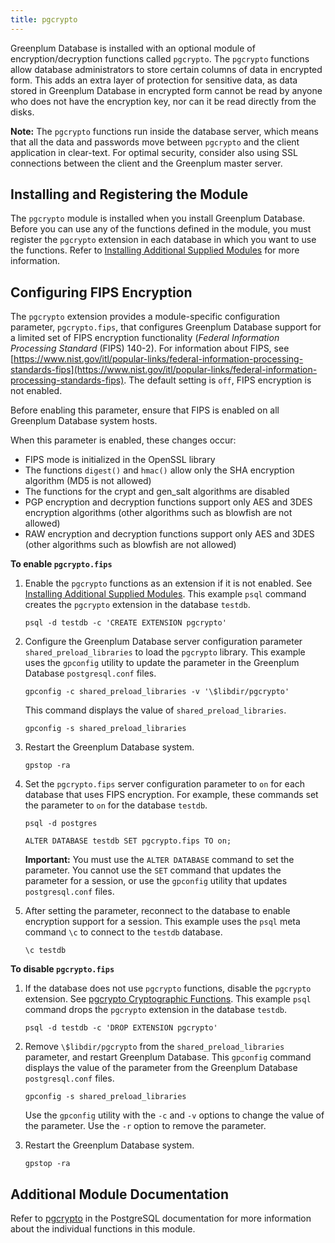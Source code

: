 ```yaml
---
title: pgcrypto 
---
```


Greenplum Database is installed with an optional module of encryption/decryption functions called `pgcrypto`. The `pgcrypto` functions allow database administrators to store certain columns of data in encrypted form. This adds an extra layer of protection for sensitive data, as data stored in Greenplum Database in encrypted form cannot be read by anyone who does not have the encryption key, nor can it be read directly from the disks.

**Note:** The `pgcrypto` functions run inside the database server, which means that all the data and passwords move between `pgcrypto` and the client application in clear-text. For optimal security, consider also using SSL connections between the client and the Greenplum master server.

## <a id="topic_reg"></a>Installing and Registering the Module 

The `pgcrypto` module is installed when you install Greenplum Database. Before you can use any of the functions defined in the module, you must register the `pgcrypto` extension in each database in which you want to use the functions. Refer to [Installing Additional Supplied Modules](../../install_guide/install_modules.html) for more information.

## Configuring FIPS Encryption 

The `pgcrypto` extension provides a module-specific configuration parameter, `pgcrypto.fips`, that configures Greenplum Database support for a limited set of FIPS encryption functionality \(*Federal Information Processing Standard* \(FIPS\) 140-2\). For information about FIPS, see [https://www.nist.gov/itl/popular-links/federal-information-processing-standards-fips](https://www.nist.gov/itl/popular-links/federal-information-processing-standards-fips). The default setting is `off`, FIPS encryption is not enabled.

Before enabling this parameter, ensure that FIPS is enabled on all Greenplum Database system hosts.

When this parameter is enabled, these changes occur:

-   FIPS mode is initialized in the OpenSSL library
-   The functions `digest()` and `hmac()` allow only the SHA encryption algorithm \(MD5 is not allowed\)
-   The functions for the crypt and gen\_salt algorithms are disabled
-   PGP encryption and decryption functions support only AES and 3DES encryption algorithms \(other algorithms such as blowfish are not allowed\)
-   RAW encryption and decryption functions support only AES and 3DES \(other algorithms such as blowfish are not allowed\)

**To enable `pgcrypto.fips`**

1.  Enable the `pgcrypto` functions as an extension if it is not enabled. See [Installing Additional Supplied Modules](../../install_guide/install_modules.html). This example `psql` command creates the `pgcrypto` extension in the database `testdb`.

    ```
    psql -d testdb -c 'CREATE EXTENSION pgcrypto'
    ```

2.  Configure the Greenplum Database server configuration parameter `shared_preload_libraries` to load the `pgcrypto` library. This example uses the `gpconfig` utility to update the parameter in the Greenplum Database `postgresql.conf` files.

    ```
    gpconfig -c shared_preload_libraries -v '\$libdir/pgcrypto'
    ```

    This command displays the value of `shared_preload_libraries`.

    ```
    gpconfig -s shared_preload_libraries
    ```

3.  Restart the Greenplum Database system.

    ```
    gpstop -ra 
    ```

4.  Set the `pgcrypto.fips` server configuration parameter to `on` for each database that uses FIPS encryption. For example, these commands set the parameter to `on` for the database `testdb`.

    ```
    psql -d postgres
    ```
    ```
    ALTER DATABASE testdb SET pgcrypto.fips TO on;
    ```

    **Important:** You must use the `ALTER DATABASE` command to set the parameter. You cannot use the `SET` command that updates the parameter for a session, or use the `gpconfig` utility that updates `postgresql.conf` files.

5.  After setting the parameter, reconnect to the database to enable encryption support for a session. This example uses the `psql` meta command `\c` to connect to the `testdb` database.

    ```
    \c testdb
    ```


**To disable `pgcrypto.fips`**

1.  If the database does not use `pgcrypto` functions, disable the `pgcrypto` extension. See [pgcrypto Cryptographic Functions](/vmware/install_guide/install_pgcrypto.html). This example `psql` command drops the `pgcrypto` extension in the database `testdb`.

    ```
    psql -d testdb -c 'DROP EXTENSION pgcrypto'
    ```

2.  Remove `\$libdir/pgcrypto` from the `shared_preload_libraries` parameter, and restart Greenplum Database. This `gpconfig` command displays the value of the parameter from the Greenplum Database `postgresql.conf` files.

    ```
    gpconfig -s shared_preload_libraries
    ```

    Use the `gpconfig` utility with the `-c` and `-v` options to change the value of the parameter. Use the `-r` option to remove the parameter.

3.  Restart the Greenplum Database system.

    ```
    gpstop -ra 
    ```

## <a id="topic_info"></a>Additional Module Documentation 

Refer to [pgcrypto](https://www.postgresql.org/docs/9.4/pgcrypto.html) in the PostgreSQL documentation for more information about the individual functions in this module.

